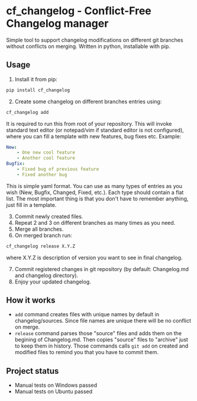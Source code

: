 # cf_changelog - Conflict-Free Changelog manager

Simple tool to support changelog modifications on different git branches without conflicts on merging.
Written in python, installable with pip.

## Usage
1. Install it from pip:
```bash
pip install cf_changelog
```
2. Create some changelog on different branches entries using:
```bash
cf_changelog add
```
It is required to run this from root of your repository.
This will invoke standard text editor (or notepad/vim if standard editor is not configured), where you can fill a template with new features, bug fixes etc. Example:
```yaml
New:
    - One new cool feature
    - Another cool feature
Bugfix:
    - Fixed bug of previous feature
    - Fixed another bug
```

This is simple yaml format. You can use as many types of entries as you wish (New, Bugfix, Changed, Fixed, etc.). Each type should contain a flat list.
The most important thing is that you don't have to remember anything, just fill in a template.

3. Commit newly created files.
4. Repeat 2 and 3 on different branches as many times as you need.
5. Merge all branches.
6. On merged branch run:

```bash
cf_changelog release X.Y.Z
```
where X.Y.Z is description of version you want to see in final changelog.

7. Commit registered changes in git repository (by default: Changelog.md and changelog directory).
8. Enjoy your updated changelog.

## How it works
  - `add` command creates files with unique names by default in changelog/sources. Since file names are unique there will be no conflict on merge.
  - `release` command parses those "source" files and adds them on the begining of Changelog.md. Then copies "source" files to "archive" just to keep them in history.
Those commands calls `git add` on created and modified files to remind you that you have to commit them.

## Project status
  - Manual tests on Windows passed
  - Manual tests on Ubuntu passed

